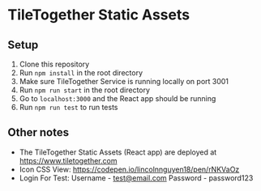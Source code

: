 # TileTogether Static Assets

## Setup
1. Clone this repository
2. Run `npm install` in the root directory
3. Make sure TileTogether Service is running locally on port 3001
4. Run `npm run start` in the root directory
5. Go to `localhost:3000` and the React app should be running
6. Run `npm run test` to run tests

## Other notes
* The TileTogether Static Assets (React app) are deployed at https://www.tiletogether.com
* Icon CSS View: https://codepen.io/lincolnnguyen18/pen/rNKVaOz
* Login For Test: Username - test@email.com      Password - password123
